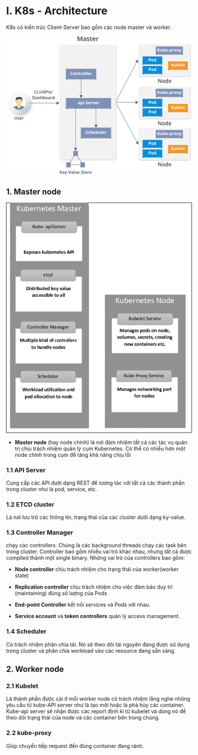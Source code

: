 # I. K8s - Architecture

K8s có kiến trúc Client-Server bao gồm các node master và worker.

![1. K8s architecture](./images/1-k8s-architecture.png)


## 1. Master node
![1. K8s architecture](./images/2-K8s-Architecture.jpg)

- **Master node** (hay node chính) là nơi đảm nhiệm tất cả các tác vụ quản trị chịu trách nhiệm quản lý cụm Kubernetes. Có thể có nhiều hơn một node chính trong cụm để tăng khả năng chịu lỗi

### 1.1 API Server 
Cung cấp các API dưới dạng REST để tương tác với tất cả các thành phần trong cluster như là pod, service, etc. 

### 1.2 ETCD cluster
Là nơi lưu trữ các thông tin, trạng thái của các cluster dưới dạng ky-value.

### 1.3 Controller Manager
chạy các controllers. Chúng là các background threads chạy các task bên trong cluster. Controller bao gồm nhiều vai trò khác nhau, nhưng tất cả được compiled thành một single binary. Những vai trò của controllers bao gồm:

- **Node controller** chịu trách nhiệm cho trạng thái của worker(worker state)

- **Replication controller** chịu trách nhiệm cho việc đảm bảo duy trì (maintaining) đúng số lượng của Pods

- **End-point Controller** kết nối services và Pods với nhau.

- **Service account** và **token controllers** quản lý access management.

### 1.4 Scheduler
Có trách nhiệm phân chia tải. Nó sẽ theo dõi tài nguyên đang được sử dụng trong cluster và phân chia workload vào các resource đang sẵn sàng. 

## 2. Worker node
### 2.1 Kubelet
Là thành phần được cài ở mỗi worker node có trách nhiệm lắng nghe những yêu cầu từ kube-API server như là tạo mới hoặc là phá hủy các container. Kube-api server sẽ nhận được các report định kì từ kubelet và dùng nó để theo dõi trạng thái của node và các container bên trong chúng.

### 2.2 kube-proxy
Giúp chuyển tiếp request đến đúng container đang rảnh.



